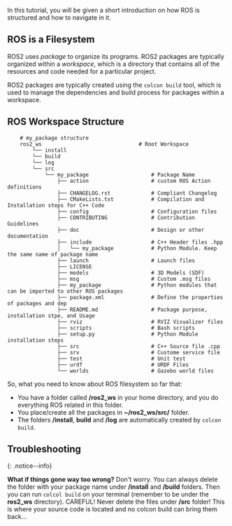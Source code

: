In this tutorial, you will be given a short introduction on how ROS is structured and how to navigate in it.

## ROS is a Filesystem
ROS2 uses *package* to organize its programs. ROS2 packages are typically organized within a *workspace*, which is a directory that contains all of the resources and code needed for a particular project.

ROS2 packages are typically created using the `colcon build` tool, which is used to manage the dependencies and build process for packages within a workspace.

## ROS Workspace Structure

```
    # my_package structure
    ros2_ws                               # Root Workspace
        └── install                           
        └── build
        └── log
        └── src
            └── my_package                    # Package Name
                ├── action                    # custom ROS Action definitions
                ├── CHANGELOG.rst             # Compliant Changelog
                ├── CMakeLists.txt            # Compilation and Installation steps for C++ Code
                ├── config                    # Configuration files
                ├── CONTRIBUTING              # Contribution Guidelines
                ├── doc                       # Design or other documentation
                ├── include                   # C++ Header files .hpp
                │   └── my_package            # Python Module. Keep the same name of package name
                ├── launch                    # Launch files
                ├── LICENSE                    
                ├── models                    # 3D Models (SDF)
                ├── msg                       # Custom .msg files 
                ├── my_package                # Python modules that can be imported to other ROS packages
                ├── package.xml               # Define the properties of packages and dep
                ├── README.md                 # Package purpose, installation stpe, and Usage
                ├── rviz                      # RVIZ Visualizer files
                ├── scripts                   # Bash scripts 
                ├── setup.py                  # Python Module installation steps
                ├── src                       # C++ Source file .cpp
                ├── srv                       # Custome service file
                ├── test                      # Unit test 
                ├── urdf                      # URDF Files
                └── worlds                    # Gazebo world files
```

So, what you need to know about ROS filesystem so far that:

* You have a folder called **/ros2_ws** in your home directory, and you do everything ROS related in this folder. 
* You place/create all the packages in **~/ros2_ws/src/** folder.
* The folders **/install**, **build** and **/log** are automatically created by `colcon build`.



## Troubleshooting

{: .notice--info}

**What if things gone way too wrong?**
Don't worry. You can always delete the folder with your package name under **/install** and **/build** folders. Then you can run `colcol build` on your terminal (remember to be under the **ros2_ws** directory). CAREFUL! Never delete the files under **/src** folder! This is where your source code is located and no colcon build can bring them back...